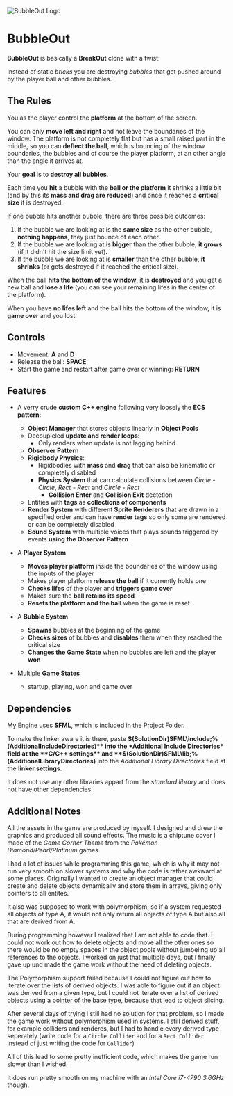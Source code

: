 ![BubbleOut Logo](https://preview.ibb.co/jvBALx/Bubble_Out_Logo.png)
# BubbleOut

**BubbleOut** is basically a **BreakOut** clone with a twist: 

Instead of static *bricks* you are destroying *bubbles* that get pushed around by the player ball and other bubbles.



## The Rules
You as the player control the **platform** at the bottom of the screen.

You can only **move left and right** and not leave the boundaries of the window.
The platform is not completely flat but has a small raised part in the middle, so you can **deflect the ball**,
which is bouncing of the window boundaries, the bubbles and of course the player platform, at an other angle than the angle it 
arrives at.

Your **goal** is to **destroy all bubbles**.

Each time you **hit** a bubble with the **ball or the platform** it shrinks a little bit (and by this its **mass and drag are reduced**)
and once it reaches a **critical size** it is destroyed.

If one bubble hits another bubble, there are three possible outcomes:
1. If the bubble we are looking at is the **same size** as the other bubble, **nothing happens**, they just bounce of each other.
2. If the bubble we are looking at is **bigger** than the other bubble, **it grows** (if it didn't hit the size limit yet).
3. If the bubble we are looking at is **smaller** than the other bubble, **it shrinks** (or gets destroyed if it reached the critical 
size).

When the ball **hits the bottom of the window**, it is **destroyed** and you get a new ball and **lose a life**
(you can see your remaining lifes in the center of the platform).

When you have **no lifes left** and the ball hits the bottom of the window, it is **game over** and you lost.



## Controls
* Movement: **A** and **D**
* Release the ball: **SPACE**
* Start the game and restart after game over or winning: **RETURN**



## Features
* A verry crude **custom C++ engine** following very loosely the **ECS pattern**:
  * **Object Manager** that stores objects linearly in **Object Pools** 
  * Decoupleled **update and render loops**:
    * Only renders when update is not lagging behind
  * **Observer Pattern**
  * **Rigidbody Physics**:
    * Rigidbodies with **mass** and **drag** that can also be kinematic or completely disabled
    * **Physics System** that can calculate collisions between *Circle - Circle*, *Rect - Rect* and *Circle - Rect*
      * **Collision Enter** and **Collision Exit** dectetion
  * Entities with **tags** as **collections of components**
  * **Render System** with different **Sprite Renderers** that are drawn in a specified order and can have **render tags** 
  so only some are rendered or can be completely disabled
  * **Sound System** with multiple voices that plays sounds triggered by events **using the Observer Pattern**


* A **Player System**
  * **Moves player platform** inside the boundaries of the window using the inputs of the player
  * Makes player platform **release the ball** if it currently holds one
  * **Checks lifes** of the player and **triggers game over**
  * Makes sure the **ball retains its speed**
  * **Resets the platform and the ball** when the game is reset
* A **Bubble System**
  * **Spawns** bubbles at the beginning of the game
  * **Checks sizes** of bubbles and **disables** them when they reached the critical size
  * **Changes the Game State** when no bubbles are left and the player **won**
* Multiple **Game States**
  * startup, playing, won and game over
  
  
  
  
## Dependencies
My Engine uses **SFML**, which is included in the Project Folder.

To make the linker aware it is there, paste **$(SolutionDir)SFML\include;%(AdditionalIncludeDirectories)** into the *Additional Include Directories* field at the **C/C++ settings** and **$(SolutionDir)SFML\lib;%(AdditionalLibraryDirectories)** into the *Additional Library Directories* field at the **linker settings**.

It does not use any other libraries appart from the *standard library* and does not have other dependencies.




## Additional Notes
All the assets in the game are produced by myself.
I designed and drew the graphics and produced all sound effects.
The music is a chiptune cover I made of the *Game Corner Theme* from the *Pokémon Diamond/Pearl/Platinum* games.

I had a lot of issues while programming this game, which is why it may not run very smooth on slower systems and why the code is rather
awkward at some places.
Originally I wanted to create an object manager that could create and delete objects dynamically and store them in arrays, giving only 
pointers to all entites.

It also was supposed to work with polymorphism, so if a system requested all objects of type A, it would not only return all objects
of type A but also all that are derived from A.

During programming however I realized that I am not able to code that. I could not work out how to delete objects and move all the other
ones so there would be no empty spaces in the object pools without jumbeling up all references to the objects. I worked on just that 
multiple days, but I finally gave up und made the game work without the need of deleting objects.

The Polymorphism support failed because I could not figure out how to iterate over the lists of derived objects. I was able to figure
out if an object was derived from a given type, but I could not iterate over a list of derived objects using a pointer of the base type,
because that lead to object slicing.

After several days of trying I still had no solution for that problem, so I made the game work without polymorphism used in systems.
I still derived stuff, for example colliders and renderes, but I had to handle every derived type seperately (write code for a 
`Circle Collider` and for a `Rect Collider` instead of just writing the code for `Collider`)

All of this lead to some pretty inefficient code, which makes the game run slower than I wished.

It does run pretty smooth on my machine with an *Intel Core i7-4790 3.6GHz* though.
